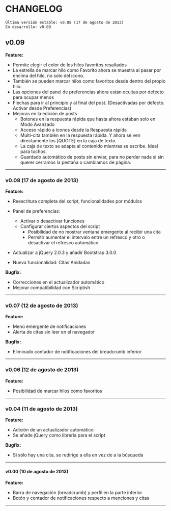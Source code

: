 # CHANGELOG #

    Última versión estable: v0.08 (17 de agosto de 2013)
    En desarrollo: v0.09

## v0.09 ##
**Feature:**
* Permite elegir el color de los hilos favoritos resaltados
* La estrella de marcar hilo como Favorito ahora se muestra al pasar por encima del hilo, no solo del icono.
* También se pueden marcar hilos como favoritos desde dentro del propio hilo.
* Las opciones del panel de preferencias ahora están ocultas por defecto para ocupar menos
* Flechas para ir al principio y al final del post. (Desactivadas por defecto. Activar desde Preferencias)
* Mejoras en la edición de posts
    * Botones en la respuesta rápida que hasta ahora estaban solo en Modo Avanzado
    * Acceso rápido a iconos desde la Respuesta rápida
    * Multi-cita también en la respuesta rápida. Y ahora se ven directamente los [QUOTE] en la caja de texto.
    * La caja de texto se adapta al contenido mientras se escribe. Ideal para tochos.
    * Guardado automático de posts sin enviar, para no perder nada si sin querer cerramos la pestaña o cambiamos de página.

------------------------------------
### v0.08 (17 de agosto de 2013) ###
**Feature:**
* Reescritura completa del script, funcionalidades por módulos
* Panel de preferencias:
    * Activar o desactivar funciones
    * Configurar ciertos aspectos del script
        * Posibilidad de no mostrar ventana emergente al recibir una cita
        * Permitir aumentar el intervalo entre un refresco y otro o desactivar el refresco automático

* Actualizar a jQuery 2.0.3 y añadir Bootstrap 3.0.0
* Nueva funcionalidad: Citas Anidadas

**Bugfix:**
* Correcciones en el actualizador automático
* Mejorar compatibilidad con Scriptish

------------------------------------
### v0.07 (12 de agosto de 2013) ###
**Feature:**

* Menú emergente de notificaciones
* Alerta de citas sin leer en el navegador

**Bugfix:**

* Eliminado contador de notificaciones del breadcrumb inferior

------------------------------------
### v0.06 (12 de agosto de 2013) ###
**Feature:**

* Posibilidad de marcar hilos como favoritos

------------------------------------
### v0.04 (11 de agosto de 2013) ###
**Feature:**

* Adición de un actualizador automático
* Se añade jQuery como librería para el script

**Bugfix:**

* Si sólo hay una cita, se redirige a ella en vez de a la búsqueda

------------------------------------
#### v0.00 (10 de agosto de 2013) ####
**Feature:**

* Barra de navegación (breadcrumb) y perfil en la parte inferior
* Botón y contador de notificaciones respecto a menciones y citas

------------------------------------

